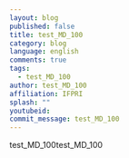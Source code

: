 ```yaml
---
layout: blog
published: false
title: test_MD_100
category: blog
language: english
comments: true
tags: 
  - test_MD_100
author: test_MD_100
affiliation: IFPRI
splash: ""
youtubeid: 
commit_message: test_MD_100
---
```

test_MD_100test_MD_100